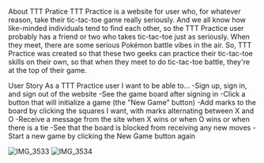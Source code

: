 About TTT Pratice
TTT Practice is a website for user who, for whatever reason, take their tic-tac-toe game really seriously. And we all know how like-minded individuals tend to find each other, so the TTT Practice user probably has a friend or two who takes tic-tac-toe just as seriously. When they meet, there are some serious Pokémon battle vibes in the air. So, TTT Practice was created so that these two geeks can practice their tic-tac-toe skills on their own, so that when they meet to do tic-tac-toe battle, they're at the top of their game.

User Story
As a TTT Practice user I want to be able to...
  -Sign up, sign in, and sign out of the website
  -See the game board after signing in
  -Click a button that will initialize a game (the "New Game" button)
  -Add marks to the board by clicking the squares I want, with marks alternating between X and O
  -Receive a message from the site when X wins or when O wins or when there is a tie
  -See that the board is blocked from receiving any new moves
  -Start a new game by clicking the New Game button again
  

![IMG_3533](https://user-images.githubusercontent.com/57732727/126833822-fb448cf2-113c-4c41-b119-4741c9bb1e9c.jpg)
![IMG_3534](https://user-images.githubusercontent.com/57732727/126833840-6152ee86-acc5-485d-acc7-21cc309a88f6.jpg)


